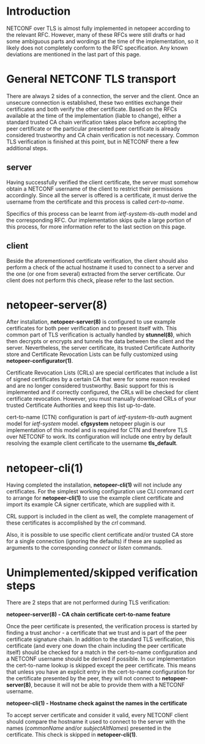 # Introduction #

NETCONF over TLS is almost fully implemented in netopeer according to the relevant RFC. However, many of these RFCs were still drafts or had some ambiguous parts and wordings at the time of the implementation, so it likely does not completely conform to the RFC specification. Any known deviations are mentioned in the last part of this page.

# General NETCONF TLS transport #

There are always 2 sides of a connection, the server and the client. Once an unsecure connection is established, these two entities exchange their certificates and both verify the other certificate. Based on the RFCs available at the time of the implementation (liable to change), either a standard trusted CA chain verification takes place before accepting the peer certificate or the particular presented peer certificate is already considered trustworthy and CA chain verification is not necessary. Common TLS verification is finished at this point, but in NETCONF there a few additional steps.

## server ##

Having successfully verified the client certificate, the server must somehow obtain a NETCONF username of the client to restrict their permissions accordingly. Since all the server is offered is a certificate, it must derive the username from the certificate and this process is called _cert-to-name_.

Specifics of this process can be learnt from _ietf-system-tls-auth_ model and the corresponding RFC. Our implementation skips quite a large portion of this process, for more information refer to the last section on this page.

## client ##

Beside the aforementioned certificate verification, the client should also perform a check of the actual hostname it used to connect to a server and the one (or one from several) extracted from the server certificate. Our client does not perform this check, please refer to the last section.

# netopeer-server(8) #

After installation, **netopeer-server(8)** is configured to use example certificates for both peer verification and to present itself with. This common part of TLS verification is actually handled by **stunnel(8)**, which then decrypts or encrypts and tunnels the data between the client and the server. Nevertheless, the server certificate, its trusted Certificate Authority store and Certificate Revocation Lists can be fully customized using **netopeer-configurator(1)**.

Certificate Revocation Lists (CRLs) are special certificates that include a list of signed certificates by a certain CA that were for some reason revoked and are no longer considered trustworthy. Basic support for this is implemented and if correctly configured, the CRLs will be checked for client certificate revocation. However, you must manually download CRLs of your trusted Certificate Authorities and keep this list up-to-date.

cert-to-name (CTN) configuration is part of _ietf-system-tls-auth_ augment model for _ietf-system_ model. **cfgsystem** netopeer plugin is our implementation of this model and is required for CTN and therefore TLS over NETCONF to work. Its configuration will include one entry by default resolving the example client certificate to the username **tls\_default**.

# netopeer-cli(1) #

Having completed the installation, **netopeer-cli(1)** will not include any certificates. For the simplest working configuration use CLI command _cert_ to arrange for **netopeer-cli(1)** to use the example client certificate and import its example CA signer certificate, which are supplied with it.

CRL support is included in the client as well, the complete management of these certificates is accomplished by the _crl_ command.

Also, it is possible to use specific client certificate and/or trusted CA store for a single connection (ignoring the defaults) if these are supplied as arguments to the corresponding _connect_ or _listen_ commands.

# Unimplemented/skipped verification steps #

There are 2 steps that are not performed during TLS verification:

**netopeer-server(8) - CA chain certificate cert-to-name feature**

Once the peer certificate is presented, the verification process is started by finding a trust anchor - a certificate that we trust and is part of the peer certificate signature chain. In addition to the standard TLS verification, this certificate (and every one down the chain including the peer certificate itself) should be checked for a match in the cert-to-name configuration and a NETCONF username should be derived if possible. In our implementation the cert-to-name lookup is skipped except the peer certificate. This means that unless you have an explicit entry in the cert-to-name configuration for the certificate presented by the peer, they will not connect to **netopeer-server(8)**, because it will not be able to provide them with a NETCONF username.

**netopeer-cli(1) - Hostname check against the names in the certificate**

To accept server certificate and consider it valid, every NETCONF client should compare the hostname it used to connect to the server with the names (_commonName_ and/or _subjectAltNames_) presented in the certificate. This check is skipped in **netopeer-cli(1)**.